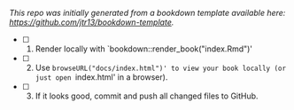 *This repo was initially generated from a bookdown template available here: https://github.com/jtr13/bookdown-template.*

- [ ] 1. Render locally with `bookdown::render_book("index.Rmd")'

- [ ] 2. Use `browseURL("docs/index.html")' to view your book locally (or just open `index.html' in a browser).

- [ ] 3. If it looks good, commit and push all changed files to GitHub.